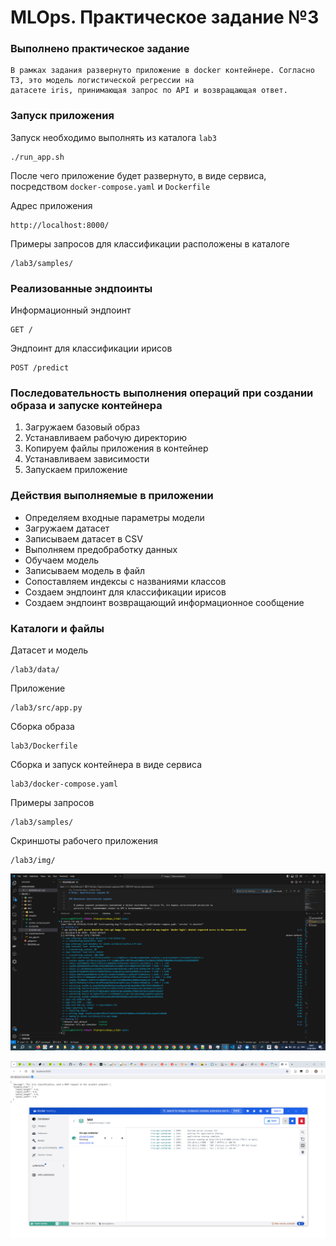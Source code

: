 # MLOps. Практическое задание №3

### Выполнено практическое задание

    В рамках задания развернуто приложение в docker контейнере. Согласно ТЗ, это модель логистической регрессии на 
    датасете iris, принимающая запрос по API и возвращающая ответ.

### Запуск приложения

Запуск необходимо выполнять из каталога `lab3`

```
./run_app.sh
```
После чего приложение будет развернуто, в виде сервиса, посредством
`docker-compose.yaml` и `Dockerfile`

Адрес приложения

```
http://localhost:8000/
```

Примеры запросов для классификации расположены в каталоге

```
/lab3/samples/
```

### Реализованные эндпоинты

Информационный эндпоинт

```
GET /
```

Эндпоинт для классификации ирисов

```
POST /predict
```

### Последовательность выполнения операций при создании образа и запуске контейнера

1. Загружаем базовый образ
2. Устанавливаем рабочую директорию
3. Копируем файлы приложения в контейнер
4. Устанавливаем зависимости
5. Запускаем приложение

### Действия выполняемые в приложении

- Определяем входные параметры модели
- Загружаем датасет
- Записываем датасет в CSV
- Выполняем предобработку данных
- Обучаем модель
- Записываем модель в файл
- Сопоставляем индексы с названиями классов
- Создаем эндпоинт для классификации ирисов
- Создаем эндпоинт возвращающий информационное сообщение

### Каталоги и файлы

Датасет и модель

```
/lab3/data/
```

Приложение

```
/lab3/src/app.py
```

Сборка образа
```
lab3/Dockerfile
```

Сборка и запуск контейнера в виде сервиса
```
lab3/docker-compose.yaml
```


Примеры запросов

```
/lab3/samples/
```


Скриншоты рабочего приложения

```
/lab3/img/
```


![Screenshot1](https://github.com/srtxtex/mlops_1/blob/main/lab3/img/screen1.png)


![Screenshot2](https://github.com/srtxtex/mlops_1/blob/main/lab3/img/screen2.png)





